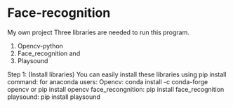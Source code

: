 # Face-recognition
My own project
Three libraries are needed to run this program.
1. Opencv-python
2. Face_recognition and 
3. Playsound

Step 1: (Install libraries)
You can easily install these libraries using pip install command:
for anaconda users:
Opencv: conda install -c conda-forge opencv or pip install opencv
face_recongnition: pip install face_recognition
playsound: pip install playsound
